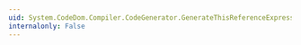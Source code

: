 ```yaml
---
uid: System.CodeDom.Compiler.CodeGenerator.GenerateThisReferenceExpression(System.CodeDom.CodeThisReferenceExpression)
internalonly: False
---
```

